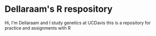 # Dellaraam's R respository 

Hi, I'm Dellaraam and I study genetics at UCDavis this is a repository for practice and assignments with R 